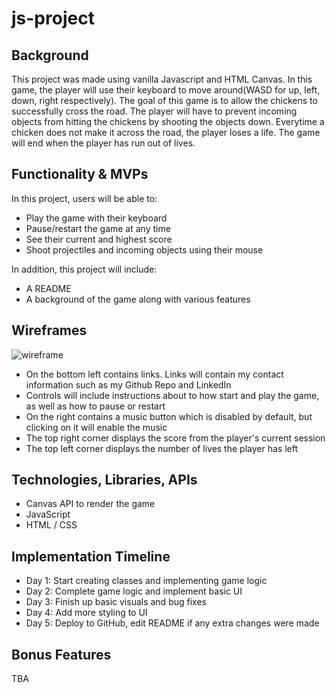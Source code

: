 # js-project

## Background
This project was made using vanilla Javascript and HTML Canvas. In this game, the player will use their keyboard to move around(WASD for up, left, down, right respectively). The goal of this game is to allow the chickens to successfully cross the road. The player will have to prevent incoming objects from hitting the chickens by shooting the objects down. Everytime a chicken does not make it across the road, the player loses a life. The game will end when the player has run out of lives.

## Functionality & MVPs

In this project, users will be able to:

- Play the game with their keyboard
- Pause/restart the game at any time
- See their current and highest score
- Shoot projectiles and incoming objects using their mouse

In addition, this project will include:

- A README
- A background of the game along with various features

## Wireframes
![wireframe](https://i.gyazo.com/d29949cbc7406fa58dc56ca413c99bb7.png)
- On the bottom left contains links. Links will contain my contact information such as my Github Repo and LinkedIn
- Controls will include instructions about to how start and play the game, as well as how to pause or restart
- On the right contains a music button which is disabled by default, but clicking on it will enable the music
- The top right corner displays the score from the player's current session
- The top left corner displays the number of lives the player has left

## Technologies, Libraries, APIs
 - Canvas API to render the game
 - JavaScript
 - HTML / CSS
## Implementation Timeline

- Day 1: Start creating classes and implementing game logic
- Day 2: Complete game logic and implement basic UI
- Day 3: Finish up basic visuals and bug fixes
- Day 4: Add more styling to UI
- Day 5: Deploy to GitHub, edit README if any extra changes were made

## Bonus Features

TBA
